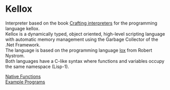 # Kellox
Interpreter based on the book [Crafting interpreters](https://craftinginterpreters.com/contents.html) for the programming language kellox.
<br/>
Kellox is a dynamically typed, object oriented, high-level scripting language with automatic memory management using the Garbage Collector of the .Net Framework.
<br/>
The language is based on the programming language [lox](https://craftinginterpreters.com/the-lox-language.html) from Robert Nystrom.
<br/>
Both languages have a C-like syntax where functions and variables occupy the same namespace (Lisp-1).

[Native Functions](https://github.com/FrederikTobner/Lox/blob/master/NativeFunctions.md)
<br/>
[Example Programs](https://github.com/FrederikTobner/Lox/blob/master/ExamplePrograms.md)
